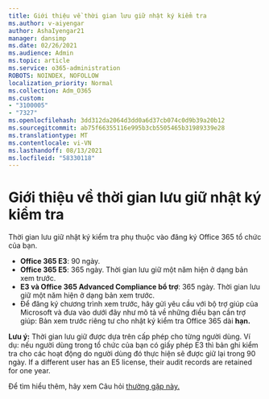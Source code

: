 ```yaml
---
title: Giới thiệu về thời gian lưu giữ nhật ký kiểm tra
ms.author: v-aiyengar
author: AshaIyengar21
manager: dansimp
ms.date: 02/26/2021
ms.audience: Admin
ms.topic: article
ms.service: o365-administration
ROBOTS: NOINDEX, NOFOLLOW
localization_priority: Normal
ms.collection: Adm_O365
ms.custom:
- "3100005"
- "7327"
ms.openlocfilehash: 3dd312da2064d3dd0a6d37cb074c0d9b39a20b12
ms.sourcegitcommit: ab75f66355116e995b3cb5505465b31989339e28
ms.translationtype: MT
ms.contentlocale: vi-VN
ms.lasthandoff: 08/13/2021
ms.locfileid: "58330118"
---
```

# <a name="about-audit-logs-retention-periods"></a>Giới thiệu về thời gian lưu giữ nhật ký kiểm tra

Thời gian lưu giữ nhật ký kiểm tra phụ thuộc vào đăng ký Office 365 tổ chức của bạn.

- **Office 365 E3**: 90 ngày.
- **Office 365 E5**: 365 ngày. Thời gian lưu giữ một năm hiện ở dạng bản xem trước.
- **E3 và Office 365 Advanced Compliance bổ trợ**: 365 ngày. Thời gian lưu giữ một năm hiện ở dạng bản xem trước.
- Để đăng ký chương trình xem trước, hãy gửi yêu cầu với bộ trợ giúp của Microsoft và đưa vào dưới đây như mô tả về những điều bạn cần trợ giúp: Bản xem trước riêng tư cho nhật ký kiểm tra Office 365 dài **hạn.**

**Lưu ý:** Thời gian lưu giữ được dựa trên cấp phép cho từng người dùng. Ví dụ: nếu người dùng trong tổ chức của bạn có giấy phép E3 thì bản ghi kiểm tra cho các hoạt động do người dùng đó thực hiện sẽ được giữ lại trong 90 ngày. If a different user has an E5 license, their audit records are retained for one year.

Để tìm hiểu thêm, hãy xem Câu hỏi [thường gặp này.](https://go.microsoft.com/fwlink/?linkid=2115336)